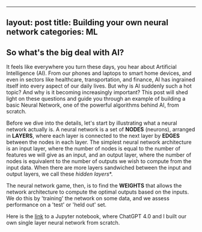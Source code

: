 ---
layout: post
title: Building your own neural network
categories: ML
-
## So what's the big deal with AI?

It feels like everywhere you turn these days, you hear about Artificial Intelligence (AI). From our phones and laptops to smart home devices, and even in sectors like healthcare, transportation, and finance, AI has ingrained itself into every aspect of our daily lives. But why is AI suddenly such a hot topic? And why is it becoming increasingly important? This post will shed light on these questions and guide you through an example of building a basic Neural Network, one of the powerful algorithms behind AI, from scratch.

Before we dive into the details, let's start by illustrating what a neural network actually is. A neural network is a set of **NODES** (neurons), arranged in **LAYERS**, where each layer is connected to the next layer by **EDGES** between the nodes in each layer. The simplest neural network architecture is an input layer, where the number of nodes is equal to the number of features we will give as an input, and an output layer, where the number of nodes is equivalent to the number of outputs we wish to compute from the input data. When there are more layers sandwiched between the input and output layers, we call these *hidden layers**.

The neural network game, then, is to find the **WEIGHTS** that allows the network architecture to compute the optimal outputs based on the inputs. We do this by 'training' the network on some data, and we assess performance on a 'test' or 'held out' set.

Here is the [link](https://dangeles.github.io/jupyter/NeuralNetwork.html) to a Jupyter notebook, where ChatGPT 4.0 and I built our own single layer neural network from scratch.